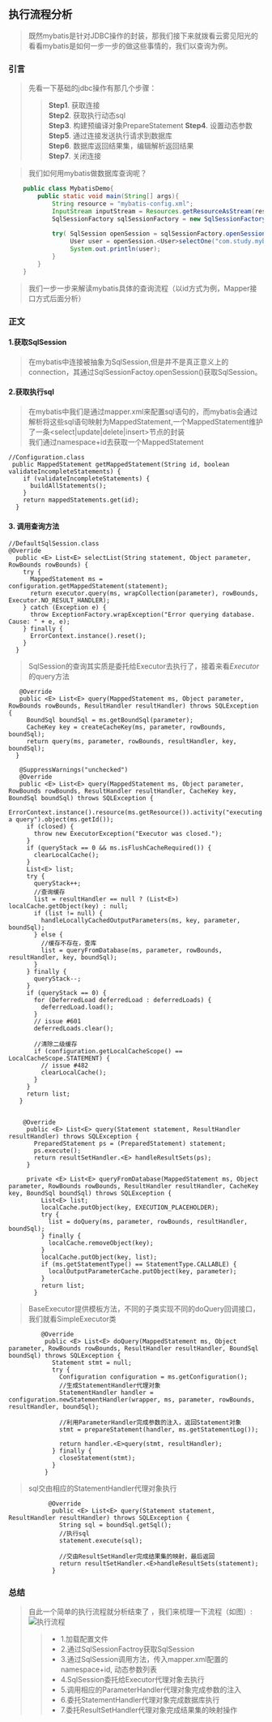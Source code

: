 执行流程分析
-------  
> 既然mybatis是针对JDBC操作的封装，那我们接下来就拨看云雾见阳光的看看mybatis是如何一步一步的做这些事情的，我们以查询为例。  
### 引言    

>先看一下基础的jdbc操作有那几个步骤：  
>> **Step1**. 获取连接  
>> **Step2**. 获取执行动态sql  
>> **Step3**. 构建预编译对象PrepareStatement
>> **Step4**. 设置动态参数  
>> **Step5**. 通过连接发送执行请求到数据库  
>> **Step6**. 数据库返回结果集，编辑解析返回结果  
>> **Step7**. 关闭连接  
  
> 我们如何用mybatis做数据库查询呢？
```java
    public class MybatisDemo{
        public static void main(String[] args){
            String resource = "mybatis-config.xml";
            InputStream inputStream = Resources.getResourceAsStream(resource);
            SqlSessionFactory sqlSessionFactory = new SqlSessionFactoryBuilder().build(inputStream);
            
            try( SqlSession openSession = sqlSessionFactory.openSession() ){
                 User user = openSession.<User>selectOne("com.study.mybatis.mapper.UserMapper.select", 1);
                 System.out.println(user);
            }
        }
    }
```  
> 我们一步一步来解读mybatis具体的查询流程（以id方式为例，Mapper接口方式后面分析）  

### 正文

#### 1.获取SqlSession  
> 在mybatis中连接被抽象为SqlSession,但是并不是真正意义上的connection，其通过SqlSessionFactoy.openSession()获取SqlSession。  

#### 2.获取执行sql  
> 在mybatis中我们是通过mapper.xml来配置sql语句的，而mybatis会通过解析将这些sql语句映射为MappedStatement,一个MappedStatement维护了一条<select|update|delete|insert>节点的封装  
> 我们通过namespace+id去获取一个MappedStatement  
```
//Configuration.class
 public MappedStatement getMappedStatement(String id, boolean validateIncompleteStatements) {
    if (validateIncompleteStatements) {
      buildAllStatements();
    }
    return mappedStatements.get(id);
  }
```

#### 3. 调用查询方法  

```
//DefaultSqlSession.class
@Override
  public <E> List<E> selectList(String statement, Object parameter, RowBounds rowBounds) {
    try {
      MappedStatement ms = configuration.getMappedStatement(statement);
      return executor.query(ms, wrapCollection(parameter), rowBounds, Executor.NO_RESULT_HANDLER);
    } catch (Exception e) {
      throw ExceptionFactory.wrapException("Error querying database.  Cause: " + e, e);
    } finally {
      ErrorContext.instance().reset();
    }
  }
 ```
 > SqlSession的查询其实质是委托给Executor去执行了，接着来看*Executor*的query方法  
 ```
    @Override
    public <E> List<E> query(MappedStatement ms, Object parameter, RowBounds rowBounds, ResultHandler resultHandler) throws SQLException {
      BoundSql boundSql = ms.getBoundSql(parameter);
      CacheKey key = createCacheKey(ms, parameter, rowBounds, boundSql);
      return query(ms, parameter, rowBounds, resultHandler, key, boundSql);
   }
  
    @SuppressWarnings("unchecked")
    @Override
    public <E> List<E> query(MappedStatement ms, Object parameter, RowBounds rowBounds, ResultHandler resultHandler, CacheKey key, BoundSql boundSql) throws SQLException {
      ErrorContext.instance().resource(ms.getResource()).activity("executing a query").object(ms.getId());
      if (closed) {
        throw new ExecutorException("Executor was closed.");
      }
      if (queryStack == 0 && ms.isFlushCacheRequired()) {
        clearLocalCache();
      }
      List<E> list;
      try {
        queryStack++;
        //查询缓存
        list = resultHandler == null ? (List<E>) localCache.getObject(key) : null;
        if (list != null) {
          handleLocallyCachedOutputParameters(ms, key, parameter, boundSql);
        } else {
          //缓存不存在，查库
          list = queryFromDatabase(ms, parameter, rowBounds, resultHandler, key, boundSql);
        }
      } finally {
        queryStack--;
      }
      if (queryStack == 0) {
        for (DeferredLoad deferredLoad : deferredLoads) {
          deferredLoad.load();
        }
        // issue #601
        deferredLoads.clear();
        
        //清除二级缓存
        if (configuration.getLocalCacheScope() == LocalCacheScope.STATEMENT) {
          // issue #482
          clearLocalCache();
        }
      }
      return list;
    }
    
    
     @Override
      public <E> List<E> query(Statement statement, ResultHandler resultHandler) throws SQLException {
        PreparedStatement ps = (PreparedStatement) statement;
        ps.execute();
        return resultSetHandler.<E> handleResultSets(ps);
      }
      
      private <E> List<E> queryFromDatabase(MappedStatement ms, Object parameter, RowBounds rowBounds, ResultHandler resultHandler, CacheKey key, BoundSql boundSql) throws SQLException {
          List<E> list;
          localCache.putObject(key, EXECUTION_PLACEHOLDER);
          try {
            list = doQuery(ms, parameter, rowBounds, resultHandler, boundSql);
          } finally {
            localCache.removeObject(key);
          }
          localCache.putObject(key, list);
          if (ms.getStatementType() == StatementType.CALLABLE) {
            localOutputParameterCache.putObject(key, parameter);
          }
          return list;
        }
```
> BaseExecutor提供模板方法，不同的子类实现不同的doQuery回调接口，我们就看SimpleExecutor类       
```
         @Override
          public <E> List<E> doQuery(MappedStatement ms, Object parameter, RowBounds rowBounds, ResultHandler resultHandler, BoundSql boundSql) throws SQLException {
            Statement stmt = null;
            try {
              Configuration configuration = ms.getConfiguration();
              //生成StatementHandler代理对象
              StatementHandler handler = configuration.newStatementHandler(wrapper, ms, parameter, rowBounds, resultHandler, boundSql);
             
              //利用ParameterHandler完成参数的注入，返回Statement对象
              stmt = prepareStatement(handler, ms.getStatementLog());
              
              return handler.<E>query(stmt, resultHandler);
            } finally {
              closeStatement(stmt);
            }
          }
```

> sql交由相应的StatementHandler代理对象执行
```          
           @Override
            public <E> List<E> query(Statement statement, ResultHandler resultHandler) throws SQLException {
              String sql = boundSql.getSql();
              //执行sql
              statement.execute(sql);
              
              //交由ResultSetHandler完成结果集的映射，最后返回
              return resultSetHandler.<E>handleResultSets(statement);
            }
 ```
 ### 总结
 > 自此一个简单的执行流程就分析结束了 ，我们来梳理一下流程（如图）:  
 ![执行流程](images/mybatis_execute_route.png)
 >>* 1.加载配置文件  
 >>* 2.通过SqlSessionFactroy获取SqlSession  
 >>* 3.通过SqlSession调用方法，传入mapper.xml配置的namespace+id, 动态参数列表  
 >>* 4.SqlSession委托给Executor代理对象去执行  
 >>* 5.调用相应的ParameterHandler代理对象完成参数的注入  
 >>* 6.委托StatementHandler代理对象完成数据库执行  
 >>* 7.委托ResultSetHandler代理对象完成结果集的映射操作  
 